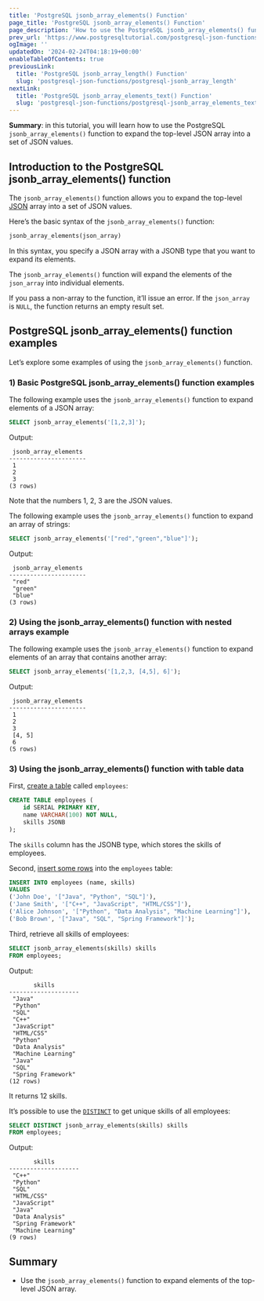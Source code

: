 ```yaml
---
title: 'PostgreSQL jsonb_array_elements() Function'
page_title: 'PostgreSQL jsonb_array_elements() Function'
page_description: 'How to use the PostgreSQL jsonb_array_elements() function to expand the top-level JSON array into a set of JSON values.'
prev_url: 'https://www.postgresqltutorial.com/postgresql-json-functions/postgresql-jsonb_array_elements/'
ogImage: ''
updatedOn: '2024-02-24T04:18:19+00:00'
enableTableOfContents: true
previousLink:
  title: 'PostgreSQL jsonb_array_length() Function'
  slug: 'postgresql-json-functions/postgresql-jsonb_array_length'
nextLink:
  title: 'PostgreSQL jsonb_array_elements_text() Function'
  slug: 'postgresql-json-functions/postgresql-jsonb_array_elements_text'
---
```


**Summary**: in this tutorial, you will learn how to use the PostgreSQL `jsonb_array_elements()` function to expand the top\-level JSON array into a set of JSON values.

## Introduction to the PostgreSQL jsonb_array_elements() function

The `jsonb_array_elements()` function allows you to expand the top\-level [JSON](../postgresql-tutorial/postgresql-json) array into a set of JSON values.

Here’s the basic syntax of the `jsonb_array_elements()` function:

```sql
jsonb_array_elements(json_array)
```

In this syntax, you specify a JSON array with a JSONB type that you want to expand its elements.

The `jsonb_array_elements()` function will expand the elements of the `json_array` into individual elements.

If you pass a non\-array to the function, it’ll issue an error. If the `json_array` is `NULL`, the function returns an empty result set.

## PostgreSQL jsonb_array_elements() function examples

Let’s explore some examples of using the `jsonb_array_elements()` function.

### 1\) Basic PostgreSQL jsonb_array_elements() function examples

The following example uses the `jsonb_array_elements()` function to expand elements of a JSON array:

```sql
SELECT jsonb_array_elements('[1,2,3]');
```

Output:

```text
 jsonb_array_elements
----------------------
 1
 2
 3
(3 rows)
```

Note that the numbers 1, 2, 3 are the JSON values.

The following example uses the `jsonb_array_elements()` function to expand an array of strings:

```sql
SELECT jsonb_array_elements('["red","green","blue"]');
```

Output:

```text
 jsonb_array_elements
----------------------
 "red"
 "green"
 "blue"
(3 rows)
```

### 2\) Using the jsonb_array_elements() function with nested arrays example

The following example uses the `jsonb_array_elements()` function to expand elements of an array that contains another array:

```sql
SELECT jsonb_array_elements('[1,2,3, [4,5], 6]');
```

Output:

```text
 jsonb_array_elements
----------------------
 1
 2
 3
 [4, 5]
 6
(5 rows)
```

### 3\) Using the jsonb_array_elements() function with table data

First, [create a table](../postgresql-tutorial/postgresql-create-table) called `employees`:

```sql
CREATE TABLE employees (
    id SERIAL PRIMARY KEY,
    name VARCHAR(100) NOT NULL,
    skills JSONB
);
```

The `skills` column has the JSONB type, which stores the skills of employees.

Second, [insert some rows](../postgresql-tutorial/postgresql-insert-multiple-rows) into the `employees` table:

```sql
INSERT INTO employees (name, skills)
VALUES
('John Doe', '["Java", "Python", "SQL"]'),
('Jane Smith', '["C++", "JavaScript", "HTML/CSS"]'),
('Alice Johnson', '["Python", "Data Analysis", "Machine Learning"]'),
('Bob Brown', '["Java", "SQL", "Spring Framework"]');
```

Third, retrieve all skills of employees:

```sql
SELECT jsonb_array_elements(skills) skills
FROM employees;
```

Output:

```text
       skills
--------------------
 "Java"
 "Python"
 "SQL"
 "C++"
 "JavaScript"
 "HTML/CSS"
 "Python"
 "Data Analysis"
 "Machine Learning"
 "Java"
 "SQL"
 "Spring Framework"
(12 rows)
```

It returns 12 skills.

It’s possible to use the [`DISTINCT`](../postgresql-tutorial/postgresql-select-distinct) to get unique skills of all employees:

```sql
SELECT DISTINCT jsonb_array_elements(skills) skills
FROM employees;
```

Output:

```text
       skills
--------------------
 "C++"
 "Python"
 "SQL"
 "HTML/CSS"
 "JavaScript"
 "Java"
 "Data Analysis"
 "Spring Framework"
 "Machine Learning"
(9 rows)
```

## Summary

- Use the `jsonb_array_elements()` function to expand elements of the top\-level JSON array.

